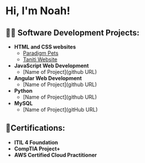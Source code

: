 <h1>Hi, I'm Noah!</h1>

<h2>👨‍💻 Software Development Projects:</h2>

- <b>HTML and CSS websites</b>
  - [Paradigm Pets](https://github.com/NoahDBaldwin/ParadigmPets-Webpage)
  - [Taniti Website](https://github.com/NoahDBaldwin/Taniti-Website/tree/main)
- <b>JavaScript Web Development</b>
  - [Name of Project](github URL) 
- <b>Angular Web Development</b>
  - [Name of Project](github URL)
- <b>Python</b>
  - [Name of Project](github URL)
- <b>MySQL</b>
  - [Name of Project](gitHub URL)
 
<h2>📜Certifications:</h2>

- <b>ITIL 4 Foundation</b>
- <b>CompTIA Project+</b>
- <b>AWS Certified Cloud Practitioner</b>

<!--
Here are some ideas to get you started:

- 🔭 I’m currently working on ...
- 🌱 I’m currently learning ...
- 👯 I’m looking to collaborate on ...
- 🤔 I’m looking for help with ...
- 💬 Ask me about ...
- 📫 How to reach me: ...
- 😄 Pronouns: ...
- ⚡ Fun fact: ...
-->
